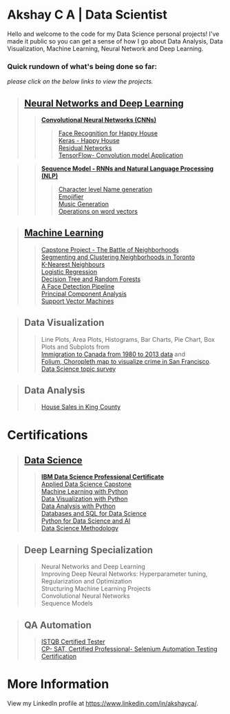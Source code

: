 Akshay C A | Data Scientist
==========================

Hello and welcome to the code for my Data Science personal projects! I've made it public so you can get a sense of how I go about Data Analysis, Data Visualization, Machine Learning, Neural Network and Deep Learning.

### Quick rundown of what's being done so far:<br>
_please click on the below links to view the projects._

>## [**Neural Networks and Deep Learning**](https://github.com/akshayca/personal-portfolio/tree/master/Neural%20Networks%20and%20Deep%20Learning)<br>
>>[**Convolutional Neural Networks (CNNs)**](https://github.com/akshayca/personal-portfolio/tree/master/Convolutional%20Neural%20Networks%20-%20CNNs)<br>
>>>[Face Recognition for Happy House](https://github.com/akshayca/personal-portfolio/tree/master/Convolutional%20Neural%20Networks%20-%20CNNs/Face%20Recognition%20for%20Happy%20House)<br>
>>>[Keras - Happy House](https://github.com/akshayca/personal-portfolio/tree/master/Convolutional%20Neural%20Networks%20-%20CNNs/Keras%20-%20Happy%20House)<br>
>>>[Residual Networks](https://github.com/akshayca/personal-portfolio/tree/master/Convolutional%20Neural%20Networks%20-%20CNNs/Residual%20Networks)<br>
>>>[TensorFlow- Convolution model Application](https://github.com/akshayca/personal-portfolio/tree/master/Convolutional%20Neural%20Networks%20-%20CNNs/TensorFlow-%20Convolution%20model%20Application)<br>

>>[**Sequence Model - RNNs and Natural Language Processing (NLP)**](https://github.com/akshayca/personal-portfolio/tree/master/Sequence%20Model%20-%20RNNs)<br>
>>>[Character level Name generation](https://github.com/akshayca/personal-portfolio/tree/master/Sequence%20Model%20-%20RNNs/Character%20level%20Name%20generation)<br>
>>>[Emojifier](https://github.com/akshayca/personal-portfolio/tree/master/Sequence%20Model%20-%20RNNs/Emojifier)<br>
>>>[Music Generation](https://github.com/akshayca/personal-portfolio/tree/master/Sequence%20Model%20-%20RNNs/Music%20Generation)<br>
>>>[Operations on word vectors](https://github.com/akshayca/personal-portfolio/tree/master/Sequence%20Model%20-%20RNNs/Operations%20on%20word%20vectors)<br>

>## [**Machine Learning**](https://github.com/akshayca/personal-portfolio/tree/master/Machine%20Learning%20Projects)
>>[Capstone Project - The Battle of Neighborhoods](https://github.com/akshayca/personal-portfolio/blob/master/Machine%20Learning%20Projects/Clustering/Capstone%20Project%20-%20The%20Battle%20of%20Neighborhoods/The%20Battle%20of%20Neighborhoods%20Code.pdf)<br>
>>[Segmenting and Clustering Neighborhoods in Toronto](https://github.com/akshayca/personal-portfolio/blob/master/Machine%20Learning%20Projects/Clustering/Segmenting%20and%20Clustering%20Neighborhoods%20in%20Toronto/Segmenting%20and%20Clustering%20Neighborhoods%20in%20Toronto.pdf)<br>
>>[K-Nearest Neighbours](https://github.com/akshayca/personal-portfolio/blob/master/Machine%20Learning%20Projects/K-Nearest%20Neighbours/K-Nearest%20Neighbours.pdf)<br>
>>[Logistic Regression](https://github.com/akshayca/personal-portfolio/blob/master/Machine%20Learning%20Projects/Logistic%20Regression/Logistic%20Regression.pdf)<br>
>>[Decision Tree and Random Forests](https://github.com/akshayca/personal-portfolio/blob/master/Machine%20Learning%20Projects/Decision%20Tress/Decision%20Tree.pdf)<br>
>>[A Face Detection Pipeline](https://github.com/akshayca/personal-portfolio/tree/master/Machine%20Learning%20Projects/A%20Face%20Detection%20Pipeline)<br>
>>[Principal Component Analysis](https://github.com/akshayca/personal-portfolio/tree/master/Machine%20Learning%20Projects/Principal%20Component%20Analysis)<br>
>>[Support Vector Machines](https://github.com/akshayca/personal-portfolio/tree/master/Machine%20Learning%20Projects/Support%20Vector%20Machines)<br>

>## **Data Visualization**
>>Line Plots, Area Plots, Histograms, Bar Charts, Pie Chart, Box Plots and Subplots from <br>
[Immigration to Canada from 1980 to 2013 data](https://github.com/akshayca/personal-portfolio/blob/master/Data%20Visualization/Immigration%20to%20Canada%20from%201980%20to%202013.pdf) and <br>
>>[Folium, Choropleth map to visualize crime in San Francisco](https://github.com/akshayca/personal-portfolio/blob/master/Data%20Visualization/Choropleth%20map%20to%20visualize%20crime%20in%20San%20Francisco.pdf). 
>>[Data Science topic survey](https://github.com/akshayca/personal-portfolio/blob/master/Data%20Visualization/Data%20Science%20topic%20survey/Data%20Science%20topic%20survey.pdf)

>## **Data Analysis**
>>[House Sales in King County](https://github.com/akshayca/personal-portfolio/blob/master/Data%20Analysis%20Projects/House%20Sales%20in%20King%20County/House%20Sales%20in%20King%20County.pdf)<br>


Certifications
==========================
>## **[Data Science](https://www.coursera.org/account/accomplishments/specialization/certificate/EB2ELV6HDG4B?utm_medium=certificate&utm_source=link&utm_campaign=copybutton_certificate)**
>> **[IBM Data Science Professional Certificate](https://www.coursera.org/account/accomplishments/specialization/certificate/EB2ELV6HDG4B?utm_medium=certificate&utm_source=link&utm_campaign=copybutton_certificate)**<br>
>> [Applied Data Science Capstone](https://www.coursera.org/account/accomplishments/certificate/KBT8YSMLS62W?utm_medium=certificate&utm_source=link&utm_campaign=copybutton_certificate )<br>
>> [Machine Learning with Python](https://www.coursera.org/account/accomplishments/certificate/JWRPGV2KDUMY?utm_medium=certificate&utm_source=link&utm_campaign=copybutton_certificate)<br>
>> [Data Visualization with Python](https://www.coursera.org/account/accomplishments/certificate/FAL47PSEFY5Y?utm_medium=certificate&utm_source=link&utm_campaign=copybutton_certificate )<br>
>> [Data Analysis with Python](https://www.coursera.org/account/accomplishments/certificate/4HXHBEYPPYMJ?utm_medium=certificate&utm_source=link&utm_campaign=copybutton_certificate )<br>
>> [Databases and SQL for Data Science](https://www.coursera.org/account/accomplishments/certificate/QRZH6JCTYCRT?utm_medium=certificate&utm_source=link&utm_campaign=copybutton_certificate )<br>
>> [Python for Data Science and AI](https://www.coursera.org/account/accomplishments/certificate/MTJDHZPDKLUX?utm_medium=certificate&utm_source=link&utm_campaign=copybutton_certificate )<br>
>> [Data Science Methodology](https://www.coursera.org/account/accomplishments/certificate/P86BFDX3TLMV?utm_medium=certificate&utm_source=link&utm_campaign=copybutton_certificate )<br>

>## **Deep Learning Specialization**
>> Neural Networks and Deep Learning <br>
>> Improving Deep Neural Networks: Hyperparameter tuning, Regularization and Optimization <br>
>> Structuring Machine Learning Projects <br>
>> Convolutional Neural Networks <br>
>> Sequence Models <br>

>## **QA Automation**
>> [ISTQB Certified Tester](https://drive.google.com/file/d/1P2yNF890gdvR7OwyvOttJ4YtFUrTGqtj/view )<br>
>> [CP- SAT, Certified Professional- Selenium Automation Testing Certification](https://drive.google.com/file/d/11viZeAFqNWB0mT9Y_Ju7oaS0CWCb_kFI/view )<br>

More Information
==========================
View my LinkedIn profile at https://www.linkedin.com/in/akshayca/.
